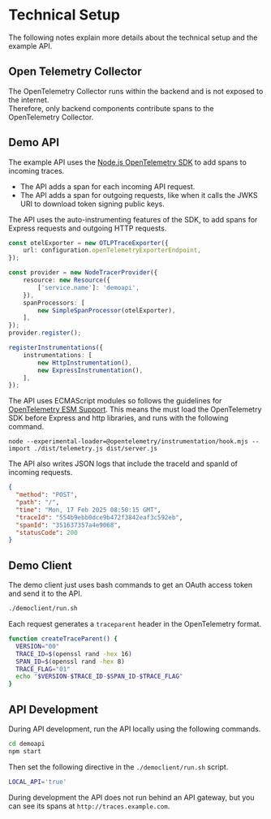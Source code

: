 # Technical Setup

The following notes explain more details about the technical setup and the example API.

## Open Telemetry Collector

The OpenTelemetry Collector runs within the backend and is not exposed to the internet.\
Therefore, only backend components contribute spans to the OpenTelemetry Collector.

## Demo API

The example API uses the [Node.js OpenTelemetry SDK](https://github.com/open-telemetry/opentelemetry-js) to add spans to incoming traces.

- The API adds a span for each incoming API request.
- The API adds a span for outgoing requests, like when it calls the JWKS URI to download token signing public keys.

The API uses the auto-instrumenting features of the SDK, to add spans for Express requests and outgoing HTTP requests.

```typescript
const otelExporter = new OTLPTraceExporter({
    url: configuration.openTelemetryExporterEndpoint,
});

const provider = new NodeTracerProvider({
    resource: new Resource({
        ['service.name']: 'demoapi',
    }),
    spanProcessors: [
        new SimpleSpanProcessor(otelExporter),
    ],
});
provider.register();

registerInstrumentations({
    instrumentations: [
        new HttpInstrumentation(),
        new ExpressInstrumentation(),
    ],
});
```

The API uses ECMAScript modules so follows the guidelines for [OpenTelemetry ESM Support](https://github.com/open-telemetry/opentelemetry-js/blob/main/doc/esm-support.md).
This means the 
must load the OpenTelemetry SDK before Express and http libraries, and runs with the following command.

```text
node --experimental-loader=@opentelemetry/instrumentation/hook.mjs --import ./dist/telemetry.js dist/server.js
```

The API also writes JSON logs that include the traceId and spanId of incoming requests.

```json
{
  "method": "POST",
  "path": "/",
  "time": "Mon, 17 Feb 2025 08:50:15 GMT",
  "traceId": "554b9ebb0dce9b472f3842eaf3c592eb",
  "spanId": "351637357a4e9068",
  "statusCode": 200
}
```

## Demo Client

The demo client just uses bash commands to get an OAuth access token and send it to the API.

```bash
./democlient/run.sh
```

Each request generates a `traceparent` header in the OpenTelemetry format.

```bash
function createTraceParent() {
  VERSION="00"
  TRACE_ID=$(openssl rand -hex 16)
  SPAN_ID=$(openssl rand -hex 8)
  TRACE_FLAG="01"
  echo "$VERSION-$TRACE_ID-$SPAN_ID-$TRACE_FLAG"
}
```

## API Development

During API development, run the API locally using the following commands.

```bash
cd demoapi
npm start
```

Then set the following directive in the `./democlient/run.sh` script.

```bash
LOCAL_API='true'
```

During development the API does not run behind an API gateway, but you can see its spans at `http://traces.example.com`.
